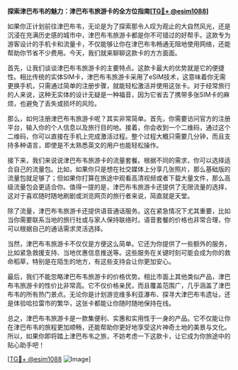 **探索津巴布韦的魅力：津巴布韦旅游卡的全方位指南[[TG💪+ @esim1088](https://t.me/s/esim1088)]**

如果你正计划前往津巴布韦，无论是为了探索那令人叹为观止的大自然风光，还是沉浸在充满历史感的城市中，津巴布韦旅游卡都是你不可错过的好帮手。这款专为游客设计的手机卡和流量卡，不仅能够让你在津巴布韦畅通无阻地使用网络，还能帮助你节省不少费用。今天，我们就来聊聊这款卡的方方面面。

首先，让我们谈谈津巴布韦旅游卡的主要特点。这款卡最大的优势就是它的便捷性。相比传统的实体SIM卡，津巴布韦旅游卡采用了eSIM技术，这意味着你无需更换手机，只需通过简单的注册步骤，就能轻松激活并使用这张卡。对于经常旅行的人来说，这种无实体的设计无疑是一种福音，因为它省去了携带多张SIM卡的麻烦，也避免了丢失或损坏的风险。

那么，如何注册津巴布韦旅游卡呢？其实非常简单。首先，你需要访问官方的注册平台，输入你的个人信息以及旅行目的地。接着，你会收到一个二维码，通过这个二维码，你可以直接在手机上完成激活过程。整个过程大概只需要几分钟，而且支持多种语言，即使是不太熟悉英文的用户也能轻松操作。

接下来，我们来说说津巴布韦旅游卡的流量套餐。根据不同的需求，你可以选择适合自己的流量包。比如，如果你只是想在社交媒体上分享几张照片，那么基础版的流量包就足够了；但如果你打算在旅途中观看高清视频或者下载大量文件，那么高级流量包会更适合你。值得一提的是，津巴布韦旅游卡还提供了无限流量的选择，这对于喜欢随时随地刷剧或浏览网页的旅行者来说，简直就是天堂。

除了流量，津巴布韦旅游卡还提供语音通话服务。这在紧急情况下尤其重要，比如当你需要联系当地的旅行社或与家人保持联络时。语音套餐的价格也非常合理，你可以根据自己的通话需求灵活选择。

当然，津巴布韦旅游卡不仅仅是方便这么简单。它还为你提供了一些额外的服务，比如紧急救援支持、当地优惠信息推送等。这些服务在关键时刻可能会成为你的救命稻草，特别是在陌生的地方，有这些支持会让你更加安心。

最后，我们不能忽略津巴布韦旅游卡的价格优势。相比市面上其他类似产品，津巴布韦旅游卡的性价比非常高。它不仅价格亲民，而且覆盖范围广，几乎涵盖了津巴布韦的所有热门景点。无论你是计划游览维多利亚瀑布、探寻大津巴布韦遗址，还是体验哈拉雷市的繁华，这张卡都能让你随时随地保持在线。

总之，津巴布韦旅游卡是一款集便利、实惠和实用性于一身的产品。它不仅能让你在津巴布韦的旅程更加顺畅，还能帮助你更好地享受这片神奇土地的美景与文化。所以，如果你即将踏上津巴布韦之旅，不妨考虑一下这款卡，让它成为你旅途中的贴心助手吧！

[[TG💪+ @esim1088](https://t.me/s/esim1088) ![Image](https://i.postimg.cc/4NQfJmqS/Snipaste-2025-05-13-00-14-12.png)]